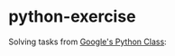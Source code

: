# python-exercise

Solving tasks from [Google's Python Class](https://developers.google.com/edu/python):
